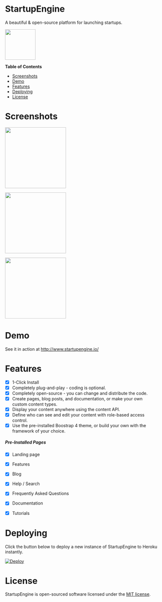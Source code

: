 # StartupEngine

A beautiful & open-source platform for launching startups.

<div>
     <img src="https://images.contentful.com/x5o3atz1wqhm/2PWSbcsefYImQyMuqcIuGi/5efaa2c98a4819ef729885a7c3aa381c/App_Icon_2x.png" width="100">    
</div>

**Table of Contents** 

- [Screenshots](#screenshots)
- [Demo](#demo)
- [Features](#features)   
- [Deploying](#deploying)
- [License](#license)

# Screenshots

<img src="https://raw.githubusercontent.com/luckyrabbitllc/startupengine/master/storage/docs/screenshots/landing-page.png" width="200" /><br>
       
<img src="https://raw.githubusercontent.com/luckyrabbitllc/startupengine/master/storage/docs/screenshots/blog.png" width="200" /><br>

<img src="https://raw.githubusercontent.com/luckyrabbitllc/startupengine/master/storage/docs/screenshots/help.png" width="200" /><br>

# Demo

See it in action at http://www.startupengine.io/

# Features 
* [x] 1-Click Install
* [x] Completely plug-and-play - coding is optional.
* [x] Completely open-source - you can change and distribute the code.
* [x] Create pages, blog posts, and documentation, or make your own custom content types.
* [x] Display your content anywhere using the content API.
* [x] Define who can see and edit your content with role-based access control.
* [x] Use the pre-installed Boostrap 4 theme, or build your own with the framework of your choice. 

##### Pre-Installed Pages
* [x] Landing page
* [x] Features
* [x] Blog
* [x] Help / Search
* [x] Frequently Asked Questions
* [x] Documentation
* [x] Tutorials


# Deploying

Click the button below to deploy a new instance of StartupEngine to Heroku instantly.

[![Deploy](https://www.herokucdn.com/deploy/button.svg)](https://heroku.com/deploy?template=https://github.com/luckyrabbitllc/StartupEngine)

# License

StartupEngine is open-sourced software licensed under the [MIT license](http://opensource.org/licenses/MIT).